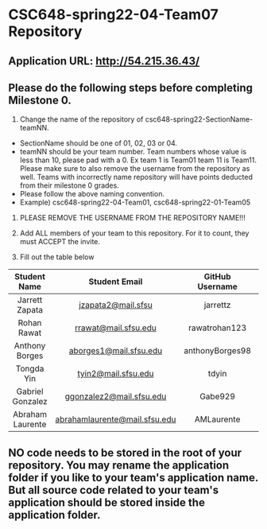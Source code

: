 # CSC648-spring22-04-Team07 Repository

## Application URL: http://54.215.36.43/


## Please do the following steps before completing Milestone 0.
1. Change the name of the repository of csc648-spring22-SectionName-teamNN. 
 - SectionName should be one of 01, 02, 03 or 04. 
 - teamNN should be your team number. Team numbers whose value is less than 10, please pad with a 0. Ex team 1 is Team01 team 11 is Team11. Please make sure to also remove the username from the repository as well. Teams with incorrectly name repository will have points deducted from their milestone 0 grades.
 - Please follow the above naming convention.
 - Example) csc648-spring22-04-Team01,   csc648-spring22-01-Team05

1. PLEASE REMOVE THE USERNAME FROM THE REPOSITORY NAME!!!

2. Add ALL members of your team to this repository. For it to count, they must ACCEPT the invite.

3. Fill out the table below


| Student Name | Student Email | GitHub Username | Stundet's role |
|    :---:     |     :---:     |     :---:       |      :---:     |
| Jarrett Zapata | jzapata2@mail.sfsu | jarrettz | Team Leader |
| Rohan Rawat | rrawat@mail.sfsu.edu | rawatrohan123 | Back-end lead |
| Anthony Borges | aborges1@mail.sfsu.edu | anthonyBorges98 | Front-end lead |
| Tongda Yin | tyin2@mail.sfsu.edu | tdyin | Front-end lead |
| Gabriel Gonzalez | ggonzalez2@mail.sfsu.edu | Gabe929 | Git master |
| Abraham Laurente | abrahamlaurente@mail.sfsu.edu | AMLaurente | Scrum master |

## NO code needs to be stored in the root of your repository. You may rename the application folder if you like to your team's application name. But all source code related to your team's application should be stored inside the application folder.
